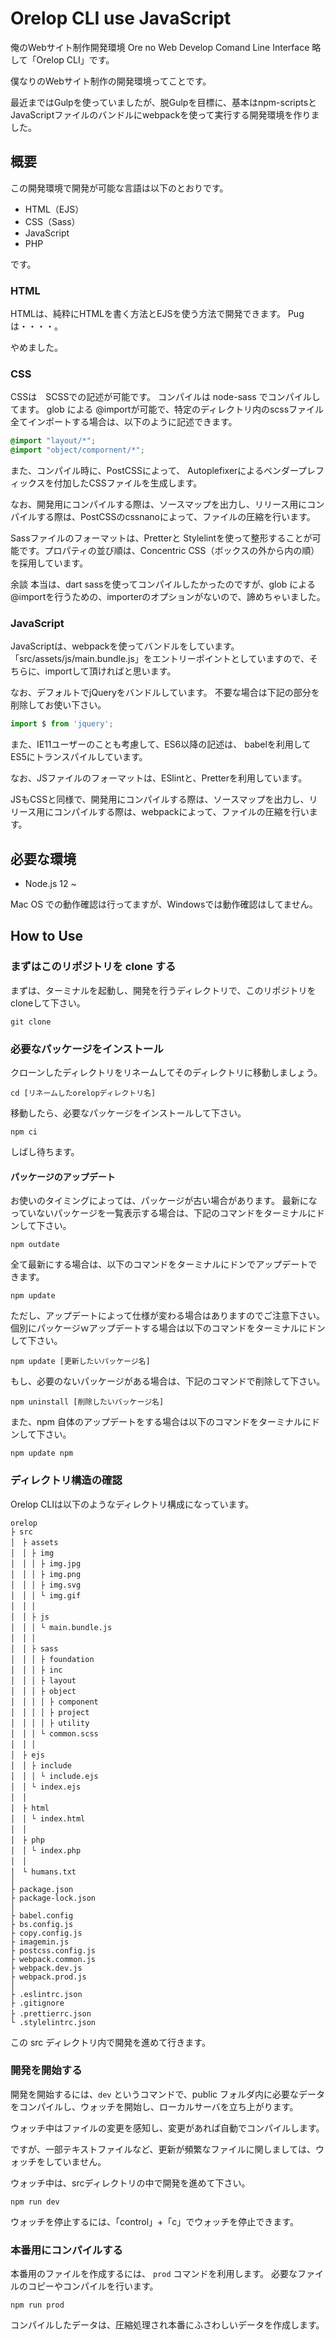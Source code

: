 # Orelop CLI use JavaScript


俺のWebサイト制作開発環境
Ore no Web Develop Comand Line Interface 略して「Orelop CLI」です。

僕なりのWebサイト制作の開発環境ってことです。

最近まではGulpを使っていましたが、脱Gulpを目標に、基本はnpm-scriptsとJavaScriptファイルのバンドルにwebpackを使って実行する開発環境を作りました。

## 概要
この開発環境で開発が可能な言語は以下のとおりです。

- HTML（EJS）
- CSS（Sass）
- JavaScript
- PHP

です。

### HTML
HTMLは、純粋にHTMLを書く方法とEJSを使う方法で開発できます。
Pugは・・・・。

やめました。

### CSS
CSSは　SCSSでの記述が可能です。
コンパイルは node-sass でコンパイルしてます。
glob による @importが可能で、特定のディレクトリ内のscssファイル全てインポートする場合は、以下のように記述できます。

```sass:common.scss
@import "layout/*";
@import "object/compornent/*";
```

また、コンパイル時に、PostCSSによって、
Autoplefixerによるベンダープレフィックスを付加したCSSファイルを生成します。

なお、開発用にコンパイルする際は、ソースマップを出力し、リリース用にコンパイルする際は、PostCSSのcssnanoによって、ファイルの圧縮を行います。

Sassファイルのフォーマットは、Pretterと Stylelintを使って整形することが可能です。プロパティの並び順は、Concentric CSS（ボックスの外から内の順） を採用しています。

余談
本当は、dart sassを使ってコンパイルしたかったのですが、glob による @importを行うための、importerのオプションがないので、諦めちゃいました。

### JavaScript
JavaScriptは、webpackを使ってバンドルをしています。
「src/assets/js/main.bundle.js」をエントリーポイントとしていますので、そちらに、importして頂ければと思います。

なお、デフォルトでjQueryをバンドルしています。
不要な場合は下記の部分を削除してお使い下さい。

```javascript:main.bundle.js
import $ from 'jquery';
```

また、IE11ユーザーのことも考慮して、ES6以降の記述は、
babelを利用してES5にトランスパイルしています。

なお、JSファイルのフォーマットは、ESlintと、Pretterを利用しています。

JSもCSSと同様で、開発用にコンパイルする際は、ソースマップを出力し、リリース用にコンパイルする際は、webpackによって、ファイルの圧縮を行います。



## 必要な環境
- Node.js 12 ~

Mac OS での動作確認は行ってますが、Windowsでは動作確認はしてません。


## How to Use

### まずはこのリポジトリを clone する

まずは、ターミナルを起動し、開発を行うディレクトリで、このリポジトリをcloneして下さい。

```
git clone
```

### 必要なパッケージをインストール

クローンしたディレクトリをリネームしてそのディレクトリに移動しましょう。

```
cd [リネームしたorelopディレクトリ名]
```

移動したら、必要なパッケージをインストールして下さい。

```
npm ci
```

しばし待ちます。

#### パッケージのアップデート

お使いのタイミングによっては、パッケージが古い場合があります。
最新になっていないパッケージを一覧表示する場合は、下記のコマンドをターミナルにドンして下さい。

```
npm outdate
```

全て最新にする場合は、以下のコマンドをターミナルにドンでアップデートできます。

```
npm update
```

ただし、アップデートによって仕様が変わる場合はありますのでご注意下さい。
個別にパッケージｗアップデートする場合は以下のコマンドをターミナルにドンして下さい。

```
npm update [更新したいパッケージ名]
```

もし、必要のないパッケージがある場合は、下記のコマンドで削除して下さい。
```
npm uninstall [削除したいパッケージ名]
```

また、npm 自体のアップデートをする場合は以下のコマンドをターミナルにドンして下さい。

```
npm update npm
```

### ディレクトリ構造の確認

Orelop CLIは以下のようなディレクトリ構成になっています。

```
orelop
├ src
│　├ assets
│　│ ├ img
│　│ │ ├ img.jpg
│　│ │ ├ img.png
│　│ │ ├ img.svg
│　│ │ └ img.gif
│　│ │
│　│ ├ js
│　│ │ └ main.bundle.js
│　│ │
│　│ ├ sass
│　│ │ ├ foundation
│　│ │ ├ inc
│　│ │ ├ layout
│　│ │ ├ object
│　│ │ │ ├ component
│　│ │ │ ├ project
│　│ │ │ ├ utility
│　│ │ └ common.scss
│　│ │
│　├ ejs
│　│ ├ include
│　│ │ └ include.ejs
│　│ └ index.ejs
│　│
│　├ html
│　│ └ index.html
│　│
│　├ php
│　│ └ index.php
│　│
│　└ humans.txt
│
├ package.json
├ package-lock.json
│
├ babel.config
├ bs.config.js
├ copy.config.js
├ imagemin.js
├ postcss.config.js
├ webpack.common.js
├ webpack.dev.js
├ webpack.prod.js
│
├ .eslintrc.json
├ .gitignore
├ .prettierrc.json　
└ .stylelintrc.json
```

この src ディレクトリ内で開発を進めて行きます。

### 開発を開始する

開発を開始するには、`dev` というコマンドで、public フォルダ内に必要なデータをコンパイルし、ウォッチを開始し、ローカルサーバを立ち上がります。

ウォッチ中はファイルの変更を感知し、変更があれば自動でコンパイルします。

ですが、一部テキストファイルなど、更新が頻繁なファイルに関しましては、ウォッチをしていません。

ウォッチ中は、srcディレクトリの中で開発を進めて下さい。

```
npm run dev
```

ウォッチを停止するには、「control」+「c」でウォッチを停止できます。

### 本番用にコンパイルする

本番用のファイルを作成するには、 `prod` コマンドを利用します。
必要なファイルのコピーやコンパイルを行います。

```
npm run prod
```

コンパイルしたデータは、圧縮処理され本番にふさわしいデータを作成します。
